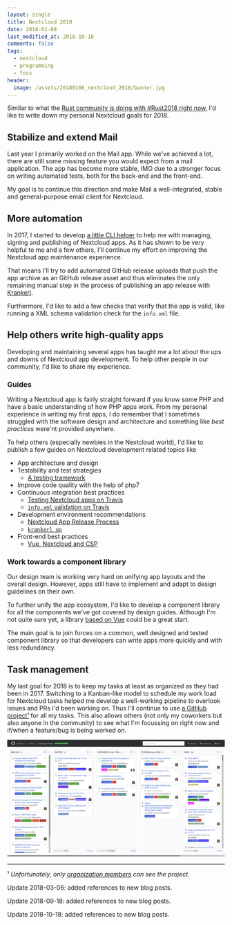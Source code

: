 ```yaml
---
layout: single
title: Nextcloud 2018
date: 2018-01-08
last_modified_at: 2018-10-18
comments: false
tags:
  - nextcloud
  - programming
  - foss
header:
  image: /assets/20180108_nextcloud_2018/banner.jpg
---
```


Similar to what the [Rust community is doing with #Rust2018 right
now](https://twitter.com/search?q=%23Rust2018),
I'd like to write down my personal Nextcloud goals for 2018.

## Stabilize and extend Mail

Last year I primarily worked on the Mail app. While we've achieved a lot, there are still
some missing feature you would expect from a mail application. The app has become more
stable, IMO due to a stronger focus on writing automated tests, both for the back-end and the
front-end.

My goal is to continue this direction and make Mail a well-integrated, stable and
general-purpose email client for Nextcloud.

## More automation

In 2017, I started to develop [a little CLI helper](/2017/11/28/krankerl-nextcloud-app-mgmt.html)
to help me with managing, signing and publishing of Nextcloud apps. As it has shown
to be very helpful to me and a few others, I'll continue my effort on improving the
Nextcloud app maintenance experience.

That means I'll try to add automated GitHub release uploads that push the app archive as an
GitHub release asset and thus eliminates the only remaining manual step in the process of publishing
an app release with [Krankerl](/2017/11/28/krankerl-nextcloud-app-mgmt.html).

Furthermore, I'd like to add a few checks that verify that the app is valid, like running a XML
schema validation check for the `info.xml` file.

## Help others write high-quality apps

Developing and maintaining several apps has taught me a lot about the ups and downs of Nextcloud
app development. To help other people in our community, I'd like to share my experience.

### Guides

Writing a Nextcloud app is fairly straight forward if you know some PHP and have a basic
understanding of how PHP apps work. From my personal experience in writing my first apps,
I do remember that I sometimes struggled with the software design and architecture and
something like *best practices* were'nt provided anywhere.

To help others (especially newbies in the Nextcloud world), I'd like to publish a few
guides on Nextcloud development related topics like

* App architecture and design
* Testability and test strategies
  + [A testing tramework](/2018/02/27/testing-nextcloud-app.html)
* Improve code quality with the help of php7
* Continuous integration best practices
  + [Testing Nextcloud apps on Travis](/2018/09/18/minimal-travis-nextcloud-app.html)
  + [`info.xml` validation on Travis](/2018/03/06/validate-nextcloud-info-xml.html)
* Development environment recommendations
  + [Nextcloud App Release Process](/2018/08/14/nextcloud-app-release-process.html)
  + [`krankerl up`](/2018/04/30/krankerl-up.html)
* Front-end best practices
  + [Vue, Nextcloud and CSP](/2018/10/18/nextcloud-vue-csp.html)

### Work towards a component library

Our design team is working very hard on unifying app layouts and the overall design.
However, apps still have to implement and adapt to design guidelines on their own.

To further unify the app ecosystem, I'd like to develop a component library for all
the components we've got covered by design guides. Although I'm not quite sure yet,
a library [based on Vue](https://github.com/christophwurst/nextcloud_vue)
could be a great start.

The main goal is to join forces on a common, well designed and tested component
library so that developers can write apps more quickly and with less redundancy.

## Task management

My last goal for 2018 is to keep my tasks at least as organized as they had been
in 2017. Switching to a Kanban-like model to schedule my work load for Nextcloud
tasks helped me develop a well-working pipeline to overlook issues and PRs
I'd been working on. Thus I'll continue to use [a GitHub project¹](https://github.com/orgs/nextcloud/projects/4)
for all my tasks. This also allows others (not only my coworkers but also anyone
in the community) to see what I'm focussing on right now and if/when a feature/bug
is being worked on.

![My GitHub task board](/assets/20180108_nextcloud_2018/github_project.png)

---

¹ *Unfortunately, only [organization members](https://help.github.com/articles/about-project-boards/#creating-and-viewing-project-boards)
can see the project.*

Update 2018-03-06: added references to new blog posts.

Update 2018-09-18: added references to new blog posts.

Update 2018-10-18: added references to new blog posts.
